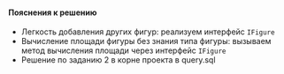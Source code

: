 #### Пояснения к решению

- Легкость добавления других фигур: реализуем интерфейс `IFigure`
- Вычисление площади фигуры без знания типа фигуры: вызываем метод вычисления площади через интерфейс `IFigure`
- Решение по заданию 2 в корне проекта в query.sql
 
